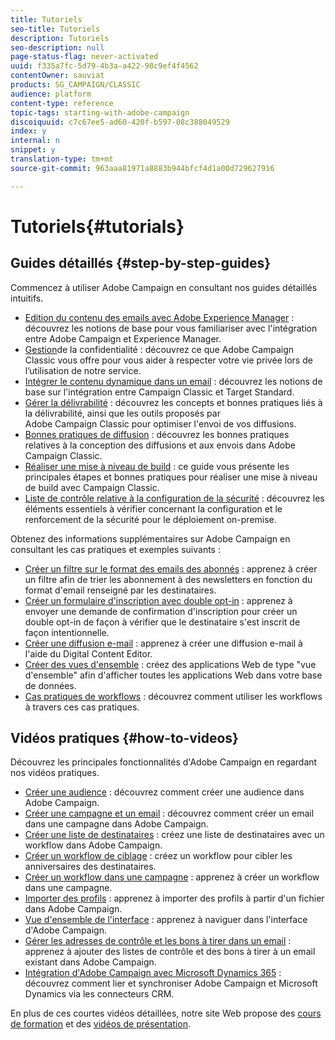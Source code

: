 ```yaml
---
title: Tutoriels
seo-title: Tutoriels
description: Tutoriels
seo-description: null
page-status-flag: never-activated
uuid: f335a7fc-5d79-4b3a-a422-98c9ef4f4562
contentOwner: sauviat
products: SG_CAMPAIGN/CLASSIC
audience: platform
content-type: reference
topic-tags: starting-with-adobe-campaign
discoiquuid: c7c67ee5-ad60-420f-b597-08c388049529
index: y
internal: n
snippet: y
translation-type: tm+mt
source-git-commit: 963aaa81971a8883b944bfcf4d1a00d729627916

---
```



# Tutoriels{#tutorials}

## Guides détaillés {#step-by-step-guides}

Commencez à utiliser Adobe Campaign en consultant nos guides détaillés intuitifs.

* [Edition du contenu des emails avec Adobe Experience Manager](https://docs.campaign.adobe.com/doc/AC/getting_started/EN/aem.html) : découvrez les notions de base pour vous familiariser avec l&#39;intégration entre Adobe Campaign et Experience Manager.
* [Gestion](https://helpx.adobe.com/campaign/kb/acc-privacy.html)de la confidentialité : découvrez ce que  Adobe Campaign Classic vous offre pour vous aider à respecter votre vie privée lors de l’utilisation de notre service.
* [Intégrer le contenu dynamique dans un email](https://docs.campaign.adobe.com/doc/AC/getting_started/EN/target.html) : découvrez les notions de base sur l&#39;intégration entre Campaign Classic et Target Standard.
* [Gérer la délivrabilité](https://docs.campaign.adobe.com/doc/AC/getting_started/EN/deliverability.html) : découvrez les concepts et bonnes pratiques liés à la délivrabilité, ainsi que les outils proposés par Adobe Campaign Classic pour optimiser l&#39;envoi de vos diffusions.
* [Bonnes pratiques de diffusion](https://docs.campaign.adobe.com/doc/AC/getting_started/EN/deliveryBestPractices.html) : découvrez les bonnes pratiques relatives à la conception des diffusions et aux envois dans Adobe Campaign Classic.
* [Réaliser une mise à niveau de build](https://docs.campaign.adobe.com/doc/AC/getting_started/EN/buildUpgrade.html) : ce guide vous présente les principales étapes et bonnes pratiques pour réaliser une mise à niveau de build avec Campaign Classic.
* [Liste de contrôle relative à la configuration de la sécurité](https://docs.campaign.adobe.com/doc/AC/getting_started/EN/security.html) : découvrez les éléments essentiels à vérifier concernant la configuration et le renforcement de la sécurité pour le déploiement on-premise.

Obtenez des informations supplémentaires sur Adobe Campaign en consultant les cas pratiques et exemples suivants :

* [Créer un filtre sur le format des emails des abonnés](../../platform/using/use-case.md#creating-a-filter-on-the-email-format-of-subscribers) : apprenez à créer un filtre afin de trier les abonnement à des newsletters en fonction du format d&#39;email renseigné par les destinataires.
* [Créer un formulaire d&#39;inscription avec double opt-in](../../web/using/use-cases--web-forms.md#create-a-subscription--form-with-double-opt-in) : apprenez à envoyer une demande de confirmation d&#39;inscription pour créer un double opt-in de façon à vérifier que le destinataire s&#39;est inscrit de façon intentionnelle.
* [Créer une diffusion e-mail](../../web/using/use-case--creating-an-email-delivery.md) : apprenez à créer une diffusion e-mail à l&#39;aide du Digital Content Editor.
* [Créer des vues d&#39;ensemble](../../web/using/use-cases--creating-overviews.md) : créez des applications Web de type &quot;vue d&#39;ensemble&quot; afin d&#39;afficher toutes les applications Web dans votre base de données.
* [Cas pratiques de workflows](../../workflow/using/using-the-local-approval-activity.md) : découvrez comment utiliser les workflows à travers ces cas pratiques.

## Vidéos pratiques {#how-to-videos}

Découvrez les principales fonctionnalités d&#39;Adobe Campaign en regardant nos vidéos pratiques.

* [Créer une audience](https://docs.adobe.com/content/help/en/campaign-learn/campaign-classic-tutorials/getting-started/creating-a-list-of-recipients.html) : découvrez comment créer une audience dans Adobe Campaign.
* [Créer une campagne et un email](https://docs.adobe.com/content/help/en/campaign-learn/campaign-classic-tutorials/getting-started/creating-a-campaign-and-an-email.html) : découvrez comment créer un email dans une campagne dans Adobe Campaign.
* [Créer une liste de destinataires](https://docs.adobe.com/content/help/en/campaign-learn/campaign-classic-tutorials/getting-started/creating-a-list-of-recipients.html) : créez une liste de destinataires avec un workflow dans Adobe Campaign.
* [Créer un workflow de ciblage](https://docs.adobe.com/content/help/en/campaign-learn/campaign-classic-tutorials/getting-started/creating-a-targeting-workflow.html) : créez un workflow pour cibler les anniversaires des destinataires.
* [Créer un workflow dans une campagne](https://docs.adobe.com/content/help/en/campaign-learn/campaign-classic-tutorials/getting-started/creating-a-workflow.html) : apprenez à créer un workflow dans une campagne.
* [Importer des profils](https://docs.adobe.com/content/help/en/campaign-learn/campaign-classic-tutorials/getting-started/importing-profiles.html) : apprenez à importer des profils à partir d&#39;un fichier dans Adobe Campaign.
* [Vue d&#39;ensemble de l&#39;interface](https://docs.adobe.com/content/help/en/campaign-learn/campaign-classic-tutorials/getting-started/interface-overview.html) : apprenez à naviguer dans l&#39;interface d&#39;Adobe Campaign.
* [Gérer les adresses de contrôle et les bons à tirer dans un email](https://docs.adobe.com/content/help/en/campaign-learn/campaign-classic-tutorials/getting-started/managing-seed-and-proofs.html) : apprenez à ajouter des listes de contrôle et des bons à tirer à un email existant dans Adobe Campaign.
* [Intégration d&#39;Adobe Campaign avec Microsoft Dynamics 365](https://docs.adobe.com/content/help/en/campaign-learn/campaign-classic-tutorials/integrating/dynamics365-integration.html) : découvrez comment lier et synchroniser Adobe Campaign et Microsoft Dynamics via les connecteurs CRM.

En plus de ces courtes vidéos détaillées, notre site Web propose des [cours de formation](https://learning.adobe.com/catalog.html) et des [vidéos de présentation](https://www.adobe.com/training/video.html).
